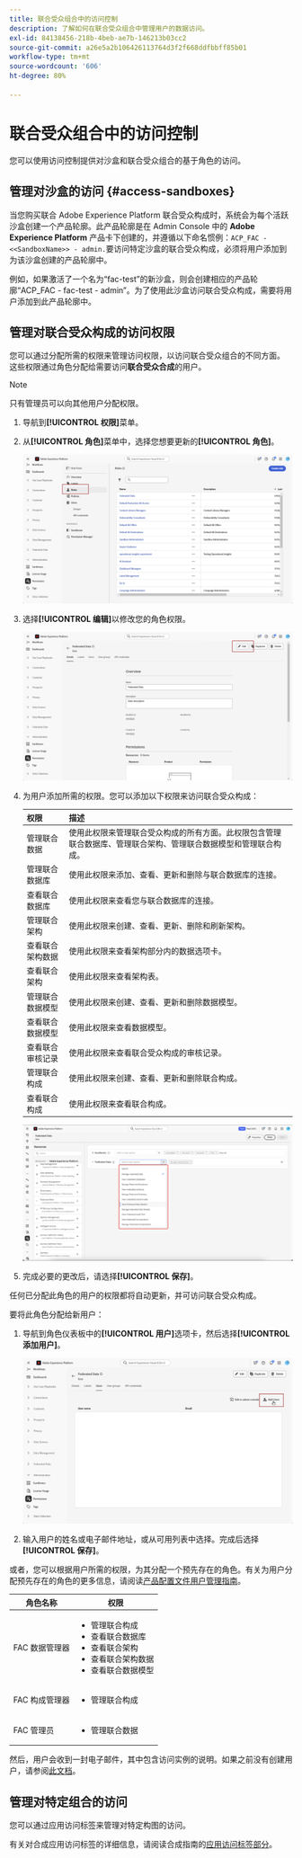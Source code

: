 ```yaml
---
title: 联合受众组合中的访问控制
description: 了解如何在联合受众组合中管理用户的数据访问。
exl-id: 84138456-218b-4beb-ae7b-146213b03cc2
source-git-commit: a26e5a2b106426113764d3f2f668ddfbbff85b01
workflow-type: tm+mt
source-wordcount: '606'
ht-degree: 80%

---
```


# 联合受众组合中的访问控制

您可以使用访问控制提供对沙盒和联合受众组合的基于角色的访问。

## 管理对沙盒的访问 {#access-sandboxes}

当您购买联合 Adobe Experience Platform 联合受众构成时，系统会为每个活跃沙盒创建一个产品轮廓。此产品轮廓是在 Admin Console 中的 **Adobe Experience Platform** 产品卡下创建的，并遵循以下命名惯例：`ACP_FAC - <<SandboxName>> - admin.`要访问特定沙盒的联合受众构成，必须将用户添加到为该沙盒创建的产品轮廓中。

例如，如果激活了一个名为“fac-test”的新沙盒，则会创建相应的产品轮廓“ACP_FAC - fac-test - admin”。为了使用此沙盒访问联合受众构成，需要将用户添加到此产品轮廓中。

## 管理对联合受众构成的访问权限

您可以通过分配所需的权限来管理访问权限，以访问联合受众组合的不同方面。 这些权限通过角色分配给需要访问&#x200B;**联合受众合成**&#x200B;的用户。

>[!NOTE]
>
>只有管理员可以向其他用户分配权限。

1. 导航到&#x200B;**[!UICONTROL 权限]**&#x200B;菜单。
1. 从&#x200B;**[!UICONTROL 角色]**&#x200B;菜单中，选择您想要更新的&#x200B;**[!UICONTROL 角色]**。

   ![](assets/access_fda_1.png)

1. 选择&#x200B;**[!UICONTROL 编辑]**&#x200B;以修改您的角色权限。

   ![](assets/access_fda_2.png)

1. 为用户添加所需的权限。您可以添加以下权限来访问联合受众构成：

   | 权限 | 描述 |
   | ---------- | ----------- |
   | 管理联合数据 | 使用此权限来管理联合受众构成的所有方面。此权限包含管理联合数据库、管理联合架构、管理联合数据模型和管理联合构成。 |
   | 管理联合数据库 | 使用此权限来添加、查看、更新和删除与联合数据库的连接。 |
   | 查看联合数据库 | 使用此权限来查看您与联合数据库的连接。 |
   | 管理联合架构 | 使用此权限来创建、查看、更新、删除和刷新架构。 |
   | 查看联合架构数据 | 使用此权限来查看架构部分内的数据选项卡。 |
   | 查看联合架构 | 使用此权限来查看架构表。 |
   | 管理联合数据模型 | 使用此权限来创建、查看、更新和删除数据模型。 |
   | 查看联合数据模型 | 使用此权限来查看数据模型。 |
   | 查看联合审核记录 | 使用此权限来查看联合受众构成的审核记录。 |
   | 管理联合构成 | 使用此权限来创建、查看、更新和删除联合构成。 |
   | 查看联合构成 | 使用此权限来查看联合构成。 |

   ![](assets/permissions.png)

1. 完成必要的更改后，请选择&#x200B;**[!UICONTROL 保存]**。

任何已分配此角色的用户的权限都将自动更新，并可访问联合受众构成。

要将此角色分配给新用户：

1. 导航到角色仪表板中的&#x200B;**[!UICONTROL 用户]**&#x200B;选项卡，然后选择&#x200B;**[!UICONTROL 添加用户]**。

   ![](assets/access_fda_4.png)

1. 输入用户的姓名或电子邮件地址，或从可用列表中选择。完成后选择&#x200B;**[!UICONTROL 保存]**。

或者，您可以根据用户所需的权限，为其分配一个预先存在的角色。有关为用户分配预先存在的角色的更多信息，请阅读[产品配置文件用户管理指南](https://experienceleague.adobe.com/zh-hans/docs/experience-platform/access-control/ui/users)。

| 角色名称 | 权限 |
| --------- | ----------- |
| FAC 数据管理器 | <ul><li>管理联合构成</li><li>查看联合数据库</li><li>查看联合架构</li><li>查看联合架构数据</li><li>查看联合数据模型</li></ul> |
| FAC 构成管理器 | <ul><li>管理联合构成</li></ul> |
| FAC 管理员 | <ul><li>管理联合数据</li></ul> |

然后，用户会收到一封电子邮件，其中包含访问实例的说明。如果之前没有创建用户，请参阅[此文档](https://experienceleague.adobe.com/zh-hans/docs/experience-platform/access-control/abac/permissions-ui/users)。

## 管理对特定组合的访问

您可以通过应用访问标签来管理对特定构图的访问。

有关对合成应用访问标签的详细信息，请阅读合成指南的[应用访问标签部分](/help/compositions/gs-compositions.md#access-labels)。
